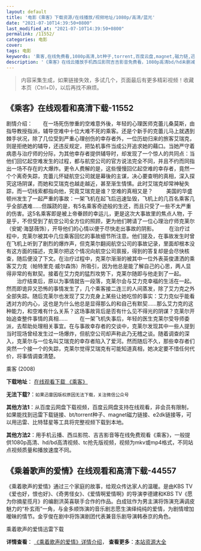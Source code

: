 ```yaml
---
layout: default
title: '电影《乘客》下载资源/在线播放/视频地址/1080p/高清/蓝光'
date: "2021-07-10T14:39:50+0800"
last_modified_at: "2021-07-10T14:39:50+0800"
permalink: /11552/
categories: 电影
cover:
tags: 电影
keywords: '乘客,在线免费看,1080p高清,bt种子,torrent,百度云盘,magnet,磁力链,迅雷下载资源'
description: '《乘客》在线云播放手机西瓜影院吉吉影音免费看，1080p高清bd/hd未删减完整版和tc抢先枪版，mkv/mp4格式，附带bt/torrent种子、magnet/磁力链、百度云盘、网盘资源迅雷下载链接'
---
```


>内容采集生成，如果链接失效，多试几个，页面最后有更多精彩视频！收藏本页（Ctrl+D)，以后再找不麻烦。


## 《乘客》在线观看和高清下载-11552

剧情介绍：　　在一场死伤惨重的空难意外後，年轻的心理医师克蕾儿桑莫斯，由指导教授指派，辅导空难中十位大难不死的乘客。还是个新手的克蕾儿马上就遇到棘手状况，除了几位受到严重心理创伤的幸存者外，一位历劫归来的旅客艾瑞克，则是拒绝她的辅导，还违反规定，把坠机事件当成公开追求她的藉口。当她严守着病患与治疗师的分际，为其他幸存者提供辅导时，却发现了一个惊人的共同点：当他们回忆起空难发生的过程，都与航空公司的官方说法完全不同，并且不约而同指出一场不存在的大爆炸。更令人费解的是，这些慢慢回亿起空难的幸存者，竟然一个个离奇失踪，克蕾儿怀疑航空公司就是幕後的主谋，决心要查明的真相，深入探究这场阴谋，而她和艾瑞克也越走越近，甚至渐生情愫。此时艾瑞克却常神秘失踪，而一切线索都指向他，究竟艾瑞克是谁？空难的真相又是？  　　美国的华盛顿州发生了一起严重的事故：一架飞机在起飞后迅速坠毁，飞机上的几百名乘客几乎全部遇难……但蹊跷的是，有5名乘客奇迹般的生还，而且只受了一些不太严重的伤害。这5名乘客即是被上帝眷顾的幸运儿，更是这次大事故里的焦点人物，于是乎，不但受到了航空公司全方位的照顾，更为他们聘请了一位心理治疗师克莱尔（安妮·海瑟薇饰），开导他们的心情以便于尽快走出事故的阴影。 　　在治疗过程中，克莱尔被其中几位乘客回忆的事故细节所注意。他们提及，在事故发生时曾在飞机上听到了剧烈的爆炸声，但克莱尔翻阅航空公司的事故记录，里面却根本没有这方面的描述，克莱尔把这个情况向航空公司禀报，得到的答复却是会尽快核查，随后便没了下文。在治疗过程中，克莱尔渐渐的被其中一位外表英俊潇洒的乘客艾力克（帕特里克·威尔森饰）所吸引，因为他总是能了解自己的心思，两人显得非常的有默契。接着在艾力克的猛烈攻势下，克莱尔随即与他走到了一起。 　　治疗结束后，原以为事情就告一段落，克莱尔会与艾力克幸福的生活在一起。然而即诡异又恐怖的事情发生了，几个乘客接二连三的人间蒸发，除了艾力克之外全部失踪。随后克莱尔也发现了艾力克身上某些让她吃惊的事实：艾力克似乎能看透对方的内心，这也是为什么他总是显得那么的和自己有默契……那么艾力克的这种能力，和空难有什么关系？这场事故背后是否有什么见不得光的阴谋？克莱尔开始追查整件事情的真相…… 　　在一架飞机失事后，年轻的医生克莱尔受导师委派，去帮助处理相关事宜。在与事故幸存者的交谈中，克莱尔发现其中一些人提到当时现场曾经发生过一场爆炸，但航空公司却声称此乃无稽之谈。随着调查的深入，克莱尔与一位名叫艾瑞克的幸存者陷入了爱河。然而随后不久，那些幸存者们突然一个接一个的失踪，克莱尔觉得艾瑞克有可能知道真相，她决定要不惜任何代价，将事情调查清楚。


乘客 (2008)

**下载地址**： [在线观看下载 《乘客》](https://www.btbtdy.me/btdy/dy7633.html) 


**无法下载?**：`如果迅雷因版权原因无法下载，关注微信公众号 `

**其他方法1**：从百度云网盘下载视频，百度云网盘支持在线观看，非会员有限制，如果能找到迅雷下载链接、bt/torrent种子、magnet磁力链接、e2dk链接等，可以用迅雷、比特彗星等工具将完整视频下载到本地。

**其他方法2**：用手机云播、西瓜影院、吉吉影音等在线免费观看《乘客》，一般提供1080p高清、hd/bd高清视频、tc抢先版视频，视频为mkv或mp4格式，不同站点视频质量和播放速度不同。


## 《乘着歌声的爱情》在线观看和高清下载-44557

《乘着歌声的爱情》通过三个家庭的故事，给观众传达家人的温暖。是由KBS TV《爱也好，恨也好》、《奇男怪女》、《爱情啊爱情啊》的导演李德建和KBS TV《愿为你摘星揽月》的编剧洪英喜联手合作的作品。白成铉作为男主演将饰演充满调皮魅力的&ldquo;朴玄雨&rdquo;一角，与金多顺饰演的音乐剧志愿生演绎纯纯的爱情，为剧情增加暧昧的情节。金亨俊在剧中将饰演剧团代表兼音乐剧导演韩泰京的角色。</span>


乘着歌声的爱情迅雷下载

**详情查看**： [《乘着歌声的爱情》详情介绍](/movie/44557/)， **查看更多**：[本站资源大全](/movie/t/all/)

